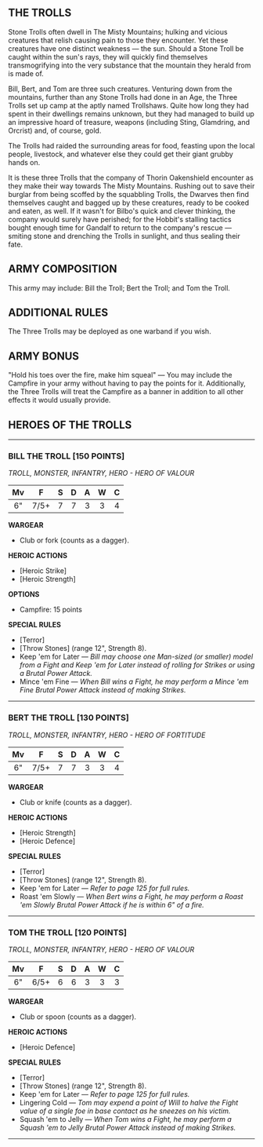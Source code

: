 ﻿## THE TROLLS

Stone Trolls often dwell in The Misty Mountains; hulking and vicious creatures that relish causing pain to those they encounter. Yet these creatures have one distinct weakness — the sun. Should a Stone Troll be caught within the sun's rays, they will quickly find themselves transmogrifying into the very substance that the mountain they herald from is made of.

Bill, Bert, and Tom are three such creatures. Venturing down from the mountains, further than any Stone Trolls had done in an Age, the Three Trolls set up camp at the aptly named Trollshaws. Quite how long they had spent in their dwellings remains unknown, but they had managed to build up an impressive hoard of treasure, weapons (including Sting, Glamdring, and Orcrist) and, of course, gold.

The Trolls had raided the surrounding areas for food, feasting upon the local people, livestock, and whatever else they could get their giant grubby hands on.

It is these three Trolls that the company of Thorin Oakenshield encounter as they make their way towards The Misty Mountains. Rushing out to save their burglar from being scoffed by the squabbling Trolls, the Dwarves then find themselves caught and bagged up by these creatures, ready to be cooked and eaten, as well. If it wasn't for Bilbo's quick and clever thinking, the company would surely have perished; for the Hobbit's stalling tactics bought enough time for Gandalf to return to the company's rescue — smiting stone and drenching the Trolls in sunlight, and thus sealing their fate.

## ARMY COMPOSITION

This army may include: Bill the Troll; Bert the Troll; and Tom the Troll.

## ADDITIONAL RULES

The Three Trolls may be deployed as one warband if you wish.

## ARMY BONUS

"Hold his toes over the fire, make him squeal" — You may include the Campfire in your army without having to pay the points for it. Additionally, the Three Trolls will treat the Campfire as a banner in addition to all other effects it would usually provide.

## HEROES OF THE TROLLS

---

<div class="unitCard" markdown>

### BILL THE TROLL [150 POINTS]
*TROLL, MONSTER, INFANTRY, HERO - HERO OF VALOUR*

| Mv | F  | S | D | A | W | C |
|:--:|:--:|:-:|:--:|:-:|:-:|:-:|
| 6" | 7/5+ | 7 | 7 | 3 | 3 | 4 |

**WARGEAR**

- Club or fork (counts as a dagger).

**HEROIC ACTIONS**

- [Heroic Strike]
- [Heroic Strength]

**OPTIONS**

- Campfire: 15 points

**SPECIAL RULES**

- [Terror]
- [Throw Stones] (range 12", Strength 8).
- Keep 'em for Later — *Bill may choose one Man-sized (or smaller) model from a Fight and Keep 'em for Later instead of rolling for Strikes or using a Brutal Power Attack.*
- Mince 'em Fine — *When Bill wins a Fight, he may perform a Mince 'em Fine Brutal Power Attack instead of making Strikes.*

</div>

---

<div class="unitCard" markdown>

### BERT THE TROLL [130 POINTS]
*TROLL, MONSTER, INFANTRY, HERO - HERO OF FORTITUDE*

| Mv | F  | S | D | A | W | C |
|:--:|:--:|:-:|:--:|:-:|:-:|:-:|
| 6" | 7/5+ | 7 | 7 | 3 | 3 | 4 |

**WARGEAR**

- Club or knife (counts as a dagger).

**HEROIC ACTIONS**

- [Heroic Strength]
- [Heroic Defence]

**SPECIAL RULES**

- [Terror]
- [Throw Stones] (range 12", Strength 8).
- Keep 'em for Later — *Refer to page 125 for full rules.*
- Roast 'em Slowly — *When Bert wins a Fight, he may perform a Roast 'em Slowly Brutal Power Attack if he is within 6" of a fire.*

</div>

---

<div class="unitCard" markdown>

### TOM THE TROLL [120 POINTS]
*TROLL, MONSTER, INFANTRY, HERO - HERO OF VALOUR*

| Mv | F  | S | D | A | W | C |
|:--:|:--:|:-:|:--:|:-:|:-:|:-:|
| 6" | 6/5+ | 6 | 6 | 3 | 3 | 3 |

**WARGEAR**

- Club or spoon (counts as a dagger).

**HEROIC ACTIONS**

- [Heroic Defence]

**SPECIAL RULES**

- [Terror]
- [Throw Stones] (range 12", Strength 8).
- Keep 'em for Later — *Refer to page 125 for full rules.*
- Lingering Cold — *Tom may expend a point of Will to halve the Fight value of a single foe in base contact as he sneezes on his victim.*
- Squash 'em to Jelly — *When Tom wins a Fight, he may perform a Squash 'em to Jelly Brutal Power Attack instead of making Strikes.*

</div>

---
